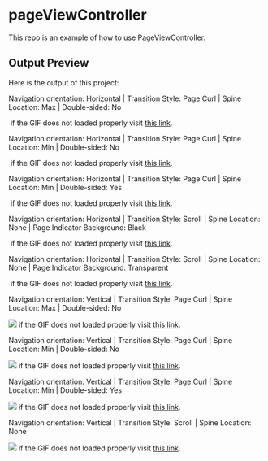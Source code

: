# pageViewController
This repo is an example of how to use PageViewController.

## Output Preview
Here is the output of this project:

Navigation orientation: Horizontal | Transition Style: Page Curl | Spine Location: Max | Double-sided: No

![]() if the GIF does not loaded properly visit [this link]().

Navigation orientation: Horizontal | Transition Style: Page Curl | Spine Location: Min | Double-sided: No

![]() if the GIF does not loaded properly visit [this link]().

Navigation orientation: Horizontal | Transition Style: Page Curl | Spine Location: Min | Double-sided: Yes

![]() if the GIF does not loaded properly visit [this link]().

Navigation orientation: Horizontal | Transition Style: Scroll | Spine Location: None | Page Indicator Background: Black

![]() if the GIF does not loaded properly visit [this link]().

Navigation orientation: Horizontal | Transition Style: Scroll | Spine Location: None | Page Indicator Background: Transparent

![]() if the GIF does not loaded properly visit [this link]().

Navigation orientation: Vertical | Transition Style: Page Curl | Spine Location: Max | Double-sided: No

![](http://luthfifr.com/buku_ios_101/gif/pageViewController/vertikal_pageCurl_spineMax.gif) if the GIF does not loaded properly visit [this link](http://luthfifr.com/buku_ios_101/gif/pageViewController/vertikal_pageCurl_spineMax.gif).

Navigation orientation: Vertical | Transition Style: Page Curl | Spine Location: Min | Double-sided: No

![](http://luthfifr.com/buku_ios_101/gif/pageViewController/vertikal_pageCurl_spineMin.gif) if the GIF does not loaded properly visit [this link](http://luthfifr.com/buku_ios_101/gif/pageViewController/vertikal_pageCurl_spineMin.gif).

Navigation orientation: Vertical | Transition Style: Page Curl | Spine Location: Min | Double-sided: Yes

![](http://luthfifr.com/buku_ios_101/gif/pageViewController/vertikal_pageCurl_spineMin_doubleSided.gif) if the GIF does not loaded properly visit [this link](http://luthfifr.com/buku_ios_101/gif/pageViewController/vertikal_pageCurl_spineMin_doubleSided.gif).

Navigation orientation: Vertical | Transition Style: Scroll | Spine Location: None

![](http://luthfifr.com/buku_ios_101/gif/pageViewController/vertikal_scroll.gif) if the GIF does not loaded properly visit [this link](http://luthfifr.com/buku_ios_101/gif/pageViewController/vertikal_scroll.gif).
